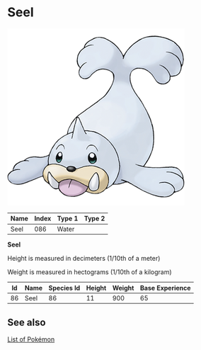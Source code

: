 # Seel


![Seel](images/086.png)

| **Name** | **Index** | **Type 1** | **Type 2** |
|----|----|----|----|
| Seel | 086 | Water  |  |

**Seel** 


Height is measured in decimeters (1/10th of a meter)

Weight is measured in hectograms (1/10th of a kilogram)

| **Id** | **Name** | **Species Id** | **Height** | **Weight** | **Base Experience** |
|--------|----------|----------------|------------|------------|---------------------|
| 86 | Seel | 86 | 11 | 900 | 65 |


## See also

[List of Pokémon](../pokemon.md)
